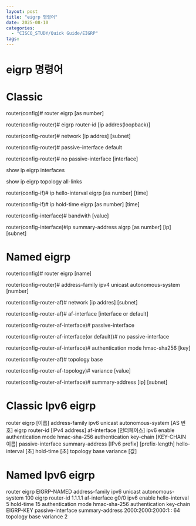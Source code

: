 ```yaml
---
layout: post
title: "eigrp 명령어"
date: 2025-08-10
categories:
  - "CISCO_STUDY/Quick Guide/EIGRP"
tags:
---
```




# eigrp 명령어

# Classic

router(config)# router eigrp [as number]

router(config-router)# eigrp router-id [ip addres(loopback)]

router(config-router)# network [ip addres] [subnet]

router(config-router)# passive-interface default

router(config-router)# no passive-interface [interface]

show ip eigrp interfaces

show  ip eigrp topology all-links

router(config-if)# ip hello-interval eigrp [as number] [time]

router(config-if)# ip hold-time eigrp [as number] [time]

router(config-interface)# bandwith [value]

router(config-interface)#ip  summary-address aigrp [as number] [ip] [subnet]

# Named eigrp

router(config)# router eigrp [name]

router(config-router)# address-family ipv4 unicast autonomous-system [number]

router(config-router-af)# network  [ip addres] [subnet]

router(config-router-af)# af-interface [interface  or default]

router(config-router-af-interface)# passive-interface

router(config-router-af-interface(or default))# no passive-interface

router(config-router-af-interface)# authentication mode hmac-sha256 [key]

router(config-router-af)# topology base

router(config-router-af-topology)# variance [value]

router(config-router-af-interface)# summary-address [ip] [subnet]

# Classic Ipv6 eigrp

router eigrp [이름]
address-family ipv6 unicast autonomous-system [AS 번호]
eigrp router-id [IPv4 address]
af-interface [인터페이스]
ipv6 enable
authentication mode hmac-sha-256
authentication key-chain [KEY-CHAIN 이름]
passive-interface
summary-address [IPv6 prefix] [prefix-length]
hello-interval [초]
hold-time [초]
topology base
variance [값]

# Named Ipv6 eigrp

router eigrp EIGRP-NAMED
address-family ipv6 unicast autonomous-system 100
eigrp router-id 1.1.1.1
af-interface g0/0
ipv6 enable
hello-interval 5
hold-time 15
authentication mode hmac-sha-256
authentication key-chain EIGRP-KEY
passive-interface
summary-address 2000:2000:2000:1:: 64
topology base
variance 2